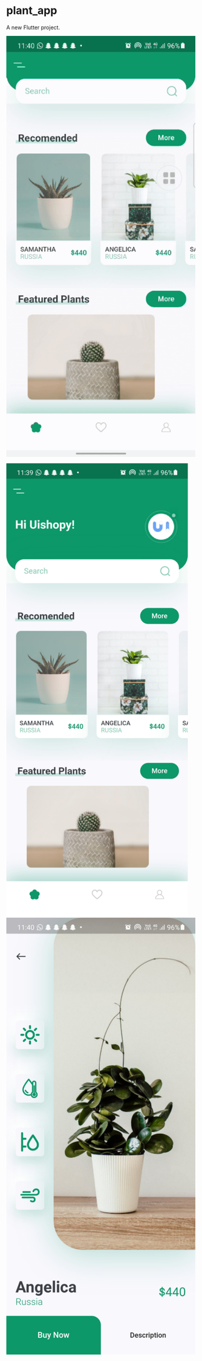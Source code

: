 # plant_app

A new Flutter project.


<p float="left">
  <img src="https://github.com/Gaurav-Krishna-Gaali/plant_app/blob/master/Screen_Recording_20210419-114052_1.gif" width="500" />

</p>

<p float="left">
  <img src="https://github.com/Gaurav-Krishna-Gaali/plant_app/blob/master/Screenshot_20210419-113954.jpg" width="480" />
  <img src="https://github.com/Gaurav-Krishna-Gaali/plant_app/blob/master/Screenshot_20210419-114004.jpg" width="500" /> 
  
</p>
